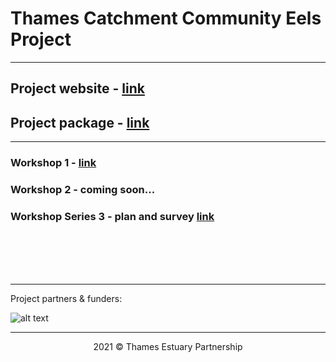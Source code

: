 # Thames Catchment Community Eels Project

<hr>

## Project website - <a href="https://www.thamesriverstrust.org.uk/thames-catchment-community-eels-project/" target="_blank">link</a>

## Project package - <a href="https://storymaps.arcgis.com/collections/7cf499061da14932875025e129bfd104" target="_blank">link</a>

<hr>

### Workshop 1 - <a href="https://storymaps.arcgis.com/stories/37f0acf5f5e64562b5c93440293b436b" target="_blank">link</a>

### Workshop 2 - coming soon...

### Workshop Series 3 - plan and survey <a href="https://thamesestuarypartnership.github.io/thameseels/workshops/index.html#1" target="_blank">link</a>
<br>
<br>
<br>
<br>
<hr>

Project partners & funders: 

![alt text](https://raw.githubusercontent.com/ThamesEstuaryPartnership/thameseels/main/Partner%20Acknowlegements%20Band%20V2.png)

<hr>
<center>2021 © Thames Estuary Partnership</center>
<link rel="stylesheet" href="https://cdnjs.cloudflare.com/ajax/libs/font-awesome/4.7.0/css/font-awesome.min.css">
<p style="text-align: center;">
<a href="https://www.thamesestuarypartnership.org/" target="_blank" class="fa fa-globe fa-lg" style="color:#267CB9"></a> <a href="mailto:w.bodnar@ucl.ac.uk" class="fa fa-envelope fa-lg" style="color:#267CB9"></a>
